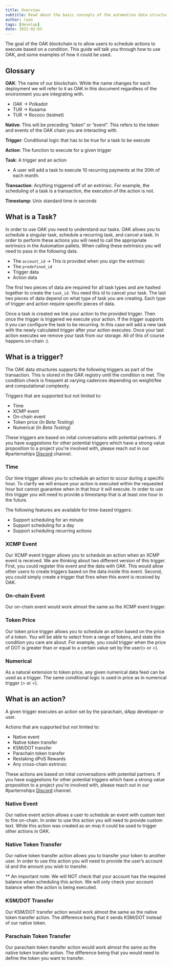 ```yaml
---
title: Overview
subtitle: Read about the basic concepts of the automation data structure
author: ryan
tags: [develop]
date: 2022-02-03
---
```


The goal of the OAK blockchain is to allow users to schedule actions to execute based on a condition. This guide will talk you through how to use OAK, and some examples of how it could be used.

## Glossary

**OAK**: The name of our blockchain. While the name changes for each deployment we will refer to it as OAK in this document regardless of the environment you are integrating with.
- OAK -> Polkadot
- TUR -> Kusama
- TUR -> Rococo (testnet)

**Native**: This will be preceding “token” or “event”. This refers to the token and events of     the OAK chain you are interacting with.

**Trigger**: Conditional logic that has to be true for a task to be execute

**Action**: The function to execute for a given trigger

**Task**: A trigger and an action 
- A user will add a task to execute 10 recurring payments at the 30th of each month.

**Transaction**: Anything triggered off of an extrinsic. For example, the scheduling of a task is a transaction, the execution of the action is not.

**Timestamp**: Unix standard time in seconds

## What is a Task?

In order to use OAK you need to understand our tasks. OAK allows you to schedule a singular task, schedule a recurring task, and cancel a task. In order to perform these actions you will need to call the appropriate extrinsics in the Automation pallets. When calling these extrinsics you will need to pass in the following data. 

- The `account_id` -> This is provided when you sign the extrinsic
- The `predefined_id`
- Trigger data
- Action data

The first two pieces of data are required for all task types and are hashed together to create the `task_id`. You need this id to cancel your task. The last two pieces of data depend on what type of task you are creating. Each type of trigger and action require specific pieces of data.

Once a task is created we link your action to the provided trigger. Then once the trigger is triggered we execute your action. If the trigger supports it you can configure the task to be recurring. In this case will add a new task with the newly calculated trigger after your action executes. Once your last action executes we remove your task from our storage. All of this of course happens on-chain :). 

## What is a trigger?
The OAK data structures supports the following triggers as part of the transaction. This is stored in the OAK registry until the condition is met. The condition check is frequent at varying cadences depending on weight/fee and computational complexity.

Triggers that are supported but not limited to:

- Time
- XCMP event
- On-chain event 
- Token price (*In Beta Testing*)
- Numerical (*In Beta Testing*)

These triggers are based on inital conversations with potential partners. If you have suggestions for other potential triggers which have a strong value proposition to a project you're involved with, please reach out in our #parternships [Discord](https://discord.gg/7W9UDvsbwh) channel.

### Time
Our time trigger allows you to schedule an action to occur during a specific hour. To clarify we will ensure your action is executed within the requested hour but cannot guarantee when in that hour it will execute. In order to use this trigger you will need to provide a timestamp that is at least one hour in the future.

The following features are available for time-based triggers:

- Support scheduling for an minute
- Support scheduling for a day
- Support scheduling recurring actions

### XCMP Event
Our XCMP event trigger allows you to schedule an action when an XCMP event is received. We are thinking about two different version of this trigger. First, you could register this event and the data with OAK. This would allow other users to create triggers based on the data inside this event. Second, you could simply create a trigger that fires when this event is received by OAK.

### On-chain Event
Our on-chain event would work almost the same as the XCMP event trigger.

### Token Price
Our token price trigger allows you to schedule an action based on the price of a token. You will be able to select from a range of tokens, and state the condition you care are about. For example, you could trigger when the price of DOT is greater than or equal to a certain value set by the user(> or <). 

### Numerical
As a natural extension to token price, any given numerical data feed can be used as a trigger. The same conditional logic is used in price as in numerical trigger (> or <).

## What is an action?

A given trigger executes an action set by the parachain, dApp developer or user. 

Actions that are supported but not limited to:

- Native event
- Native token transfer
- KSM/DOT transfer
- Parachain token transfer
- Restaking dPoS Rewards
- Any cross-chain extrinsic

These actions are based on inital conversations with potential partners. If you have suggestions for other potential triggers which have a strong value proposition to a project you're involved with, please reach out in our #parternships [Discord](https://discord.gg/7W9UDvsbwh) channel.

### Native Event
Our native event action allows a user to schedule an event with custom text to fire on-chain. In order to use this action you will need to provide custom text. While this action was created as an mvp it could be used to trigger other actions in OAK.

### Native Token Transfer
Our native token transfer action allows you to transfer your token to another user. In order to use this action you will need to provide the user’s account id and the amount you wish to transfer. 

** An important note: We will NOT check that your account has the required balance when scheduling this action. We will only check your account balance when the action is being executed.

### KSM/DOT Transfer
Our KSM/DOT transfer action would work almost the same as the native token transfer action. The difference being that it sends KSM/DOT instead of our native token.

### Parachain Token Transfer
Our parachain token transfer action would work almost the same as the native token transfer action. The difference being that you would need to define the token you want to transfer.
